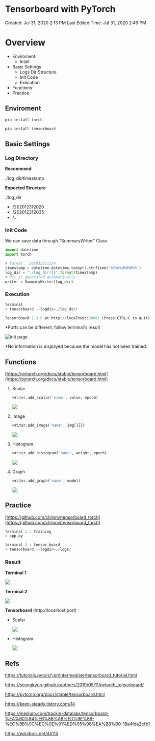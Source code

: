 # Tensorboard with PyTorch

Created: Jul 31, 2020 2:13 PM
Last Edited Time: Jul 31, 2020 2:49 PM

# Overview

- Enviroment
    - Intall
- Basic Settings
    - Logs Dir Structure
    - Init Code
    - Execution
- Functions
- Practice

## Enviroment

```python
pip install torch
```

```python
pip install tensorboard
```

## Basic Settings

### Log Directory

**Recommend** 

./log_dir/timestamp

**Expected Structure** 

./log_dir

- /202012312020
- /202012312035
- /...

### Init Code

We can save data through "SummaryWriter" Class

```python
import datetime
import torch

# format : 202012311224
timestamp = datetime.datetime.today().strftime('%Y%m%d%H%M%S') 
log_dir = "./log_dir/{}".format(timestamp)
# dir is generated automatically
writer = SummaryWriter(log_dir)
```

### Execution

```python
terminal 
> tensorboard --logdir=./log_dir/
```

```python
TensorBoard 2.3.0 at http://localhost:6006/ (Press CTRL+C to quit)
```

*Ports can be different, follow terminal's result

![init page](./img/00.png)

*No information is displayed because the model has not been trained.

## Functions

[https://pytorch.org/docs/stable/tensorboard.html](https://pytorch.org/docs/stable/tensorboard.html)

1. Scalar

    ```python
    writer.add_scalar('name', value, epoch)
    ```

    ![](./img/01.png)

2. Image

    ```python
    writer.add_image('name', img[][])
    ```

    ![](./img/02.png)

3. Histogram

    ```python
    writer.add_histogram('name', weight, epoch)
    ```

    ![](./img/03.png)

4. Graph

    ```python
    writer.add_graph('name', model)
    ```

    ![](./img/04.png)

## Practice

[https://github.com/chjinny/tensorboard_torch](https://github.com/chjinny/tensorboard_torch)

```python
terminal 1 : training
> app.py

terminal 2 : tensor board
> tensorboard --logdir=./logs/
```

### Result

**Terminal 1**

![](./img/05.png)

**Terminal 2**

![](./img/06.png)

**Tensorboard** (http://localhost:port)

- Scalar

    ![](./img/07.png)

- Histogram

    ![](./img/08.png)

## Refs

https://tutorials.pytorch.kr/intermediate/tensorboard_tutorial.html

https://seongkyun.github.io/others/2019/05/11/pytorch_tensorboard/

https://pytorch.org/docs/stable/tensorboard.html

https://keep-steady.tistory.com/14

https://medium.com/trackin-datalabs/tensorboard-%EA%B0%84%EB%8B%A8%ED%9E%88-%EC%8B%9C%EC%9E%91%ED%95%98%EA%B8%B0-18a4fda2efb1

https://wikidocs.net/45115